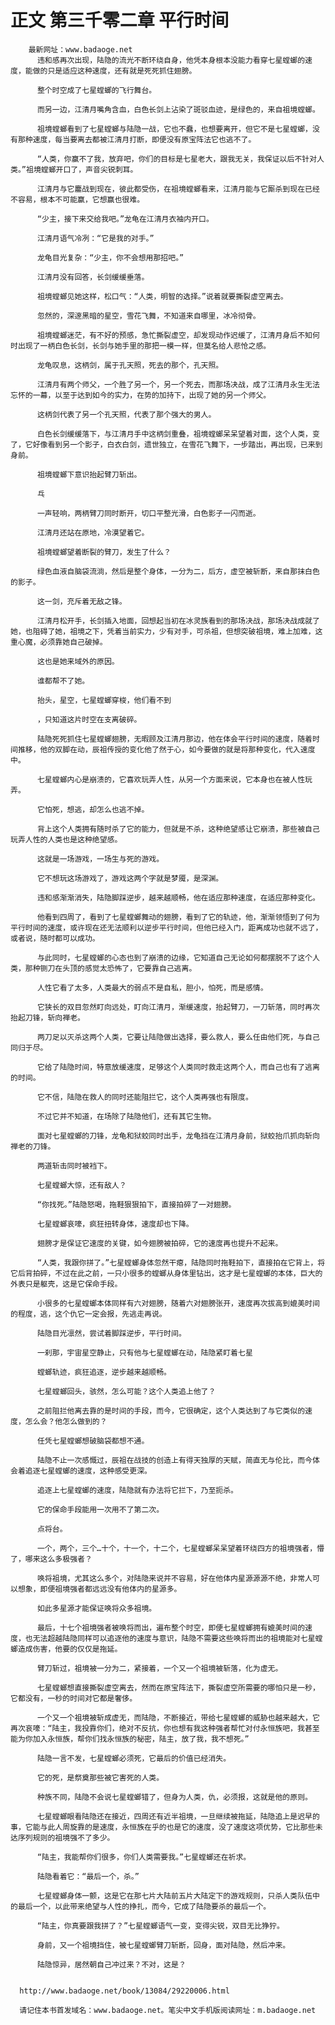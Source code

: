 # 正文 第三千零二章 平行时间
        最新网址：www.badaoge.net
          违和感再次出现，陆隐的流光不断环绕自身，他凭本身根本没能力看穿七星螳螂的速度，能做的只是适应这种速度，还有就是死死抓住翅膀。
      
          整个时空成了七星螳螂的飞行舞台。
      
          而另一边，江清月嘴角含血，白色长剑上沾染了斑驳血迹，是绿色的，来自祖境螳螂。
      
          祖境螳螂看到了七星螳螂与陆隐一战，它也不蠢，也想要离开，但它不是七星螳螂，没有那种速度，每当要离去都被江清月打断，即便没有原宝阵法它也逃不了。
      
          “人类，你赢不了我，放弃吧，你们的目标是七星老大，跟我无关，我保证以后不针对人类。”祖境螳螂开口了，声音尖锐刺耳。
      
          江清月与它鏖战到现在，彼此都受伤，在祖境螳螂看来，江清月能与它厮杀到现在已经不容易，根本不可能赢，它想赢也很难。
      
          “少主，接下来交给我吧。”龙龟在江清月衣袖内开口。
      
          江清月语气冷冽：“它是我的对手。”
      
          龙龟目光复杂：“少主，你不会想用那招吧。”
      
          江清月没有回答，长剑缓缓垂落。
      
          祖境螳螂见她这样，松口气：“人类，明智的选择。”说着就要撕裂虚空离去。
      
          忽然的，深邃黑暗的星空，雪花飞舞，不知道来自哪里，冰冷彻骨。
      
          祖境螳螂迷茫，有不好的预感，急忙撕裂虚空，却发现动作迟缓了，江清月身后不知何时出现了一柄白色长剑，长剑与她手里的那把一模一样，但莫名给人悲怆之感。
      
          龙龟叹息，这柄剑，属于孔天照，死去的那个，孔天照。
      
          江清月有两个师父，一个胜了另一个，另一个死去，而那场决战，成了江清月永生无法忘怀的一幕，以至于达到如今的实力，在势的加持下，出现了她的另一个师父。
      
          这柄剑代表了另一个孔天照，代表了那个强大的男人。
      
          白色长剑缓缓落下，与江清月手中这柄剑重叠，祖境螳螂呆呆望着对面，这个人类，变了，它好像看到另一个影子，白衣白剑，遗世独立，在雪花飞舞下，一步踏出，再出现，已来到身前。
      
          祖境螳螂下意识抬起臂刀斩出。
      
          乓
      
          一声轻响，两柄臂刀同时断开，切口平整光滑，白色影子一闪而逝。
      
          江清月还站在原地，冷漠望着它。
      
          祖境螳螂望着断裂的臂刀，发生了什么？
      
          绿色血液自脑袋流淌，然后是整个身体，一分为二，后方，虚空被斩断，来自那抹白色的影子。
      
          这一剑，充斥着无敌之锋。
      
          江清月松开手，长剑插入地面，回想起当初在冰灵族看到的那场决战，那场决战成就了她，也阻碍了她，祖境之下，凭着当前实力，少有对手，可杀祖，但想突破祖境，难上加难，这重心魔，必须靠她自己破掉。
      
          这也是她来域外的原因。
      
          谁都帮不了她。
      
          抬头，星空，七星螳螂穿梭，他们看不到
      
          ，只知道这片时空在支离破碎。
      
          陆隐死死抓住七星螳螂翅膀，无暇顾及江清月那边，他在体会平行时间的速度，随着时间推移，他的双脚在动，辰祖传授的变化他了然于心，如今要做的就是将那种变化，代入速度中。
      
          七星螳螂内心是崩溃的，它喜欢玩弄人性，从另一个方面来说，它本身也在被人性玩弄。
      
          它怕死，想逃，却怎么也逃不掉。
      
          背上这个人类拥有随时杀了它的能力，但就是不杀，这种绝望感让它崩溃，那些被自己玩弄人性的人类也是这种绝望感。
      
          这就是一场游戏，一场生与死的游戏。
      
          它不想玩这场游戏了，游戏这两个字就是梦魇，是深渊。
      
          违和感渐渐消失，陆隐脚踩逆步，越来越顺畅，他在适应那种速度，在适应那种变化。
      
          他看到四周了，看到了七星螳螂舞动的翅膀，看到了它的轨迹，他，渐渐领悟到了何为平行时间的速度，或许现在还无法顺利以逆步平行时间，但他已经入门，距离成功也就不远了，或者说，随时都可以成功。
      
          与此同时，七星螳螂的心态也到了崩溃的边缘，它知道自己无论如何都摆脱不了这个人类，那种铡刀在头顶的感觉太恐怖了，它要靠自己逃离。
      
          人性它看了太多，人类最大的弱点不是自私，胆小，怕死，而是感情。
      
          它狭长的双目忽然盯向远处，盯向江清月，渐缓速度，抬起臂刀，一刀斩落，同时再次抬起刀锋，斩向禅老。
      
          两刀足以灭杀这两个人类，它要让陆隐做出选择，要么救人，要么任由他们死，与自己同归于尽。
      
          它给了陆隐时间，特意放缓速度，足够这个人类同时救走这两个人，而自己也有了逃离的时间。
      
          它不信，陆隐在救人的同时还能阻拦它，这个人类再强也有限度。
      
          不过它并不知道，在场除了陆隐他们，还有其它生物。
      
          面对七星螳螂的刀锋，龙龟和狱蛟同时出手，龙龟挡在江清月身前，狱蛟抬爪抓向斩向禅老的刀锋。
      
          两道斩击同时被裆下。
      
          七星螳螂大惊，还有敌人？
      
          “你找死。”陆隐怒喝，拖鞋狠狠拍下，直接拍碎了一对翅膀。
      
          七星螳螂哀嚎，疯狂扭转身体，速度却也下降。
      
          翅膀才是保证它速度的关键，如今翅膀被拍碎，它的速度再也提升不起来。
      
          “人类，我跟你拼了。”七星螳螂身体忽然干瘪，陆隐同时拖鞋拍下，直接拍在它背上，将它后背拍碎，不过在此之前，一只小很多的螳螂从身体里钻出，这才是七星螳螂的本体，巨大的外表只是躯壳，这是它保命手段。
      
          小很多的七星螳螂本体同样有六对翅膀，随着六对翅膀张开，速度再次拔高到媲美时间的程度，逃，这个仇它一定会报，先逃走再说。
      
          陆隐目光凛然，尝试着脚踩逆步，平行时间。
      
          一刹那，宇宙星空静止，只有他与七星螳螂在动，陆隐紧盯着七星
      
          螳螂轨迹，疯狂追逐，逆步越来越顺畅。
      
          七星螳螂回头，骇然，怎么可能？这个人类追上他了？
      
          之前阻拦他离去靠的是时间的手段，而今，它很确定，这个人类达到了与它类似的速度，怎么会？他怎么做到的？
      
          任凭七星螳螂想破脑袋都想不通。
      
          陆隐不止一次感慨过，辰祖在战技的创造上有得天独厚的天赋，简直无与伦比，而今体会着追逐七星螳螂的速度，这种感受更深。
      
          追逐上七星螳螂的速度，陆隐就有办法将它拦下，乃至扼杀。
      
          它的保命手段能用一次用不了第二次。
      
          点将台。
      
          一个，两个，三个…十个，十一个，十二个，七星螳螂呆呆望着环绕四方的祖境强者，懵了，哪来这么多极强者？
      
          唤将祖境，尤其这么多个，对陆隐来说并不容易，好在他体内星源源源不绝，非常人可以想象，即便祖境强者都远远没有他体内的星源多。
      
          如此多星源才能保证唤将众多祖境。
      
          最后，十七个祖境强者被唤将而出，遍布整个时空，即便七星螳螂拥有媲美时间的速度，也无法超越陆隐同样可以追逐他的速度与意识，陆隐不需要这些唤将而出的祖境能对七星螳螂造成伤害，他要的仅仅是拖延。
      
          臂刀斩过，祖境被一分为二，紧接着，一个又一个祖境被斩落，化为虚无。
      
          七星螳螂想直接撕裂虚空离去，然而在原宝阵法下，撕裂虚空所需要的哪怕只是一秒，它都没有，一秒的时间对它都是奢侈。
      
          一个又一个祖境被斩成虚无，而陆隐，不断接近，带给七星螳螂的威胁也越来越大，它再次哀嚎：“陆主，我投靠你们，绝对不反抗，你也想有我这种强者帮忙对付永恒族吧，我甚至能为你加入永恒族，帮你们找永恒族的秘密，陆主，放了我，我不想死。”
      
          陆隐一言不发，七星螳螂必须死，它最后的价值已经消失。
      
          它的死，是祭奠那些被它害死的人类。
      
          种族不同，陆隐不会说七星螳螂错了，但身为人类，仇，必须报，这就是他的原则。
      
          七星螳螂眼看陆隐还在接近，四周还有近半祖境，一旦继续被拖延，陆隐追上是迟早的事，它能与此人周旋靠的是速度，永恒族在乎的也是它的速度，没了速度这项优势，它比那些未达序列规则的祖境强不了多少。
      
          “陆主，我能帮你们很多，你们人类需要我。”七星螳螂还在祈求。
      
          陆隐看着它：“最后一个，杀。”
      
          七星螳螂身体一颤，这是它在那七片大陆前五片大陆定下的游戏规则，只杀人类队伍中的最后一个，以此带来绝望与人性的挣扎，而今，它成了陆隐要杀的最后一个。
      
          “陆主，你真要跟我拼了？”七星螳螂语气一变，变得尖锐，双目无比狰狞。
      
          身前，又一个祖境挡住，被七星螳螂臂刀斩断，回身，面对陆隐，然后冲来。
      
          陆隐惊异，居然朝自己冲过来？不对，这是？
      
      
      http://www.badaoge.net/book/13084/29220006.html
      
      请记住本书首发域名：www.badaoge.net。笔尖中文手机版阅读网址：m.badaoge.net